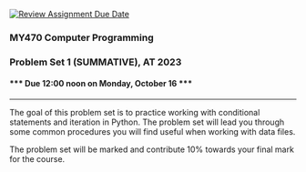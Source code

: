 [![Review Assignment Due Date](https://classroom.github.com/assets/deadline-readme-button-24ddc0f5d75046c5622901739e7c5dd533143b0c8e959d652212380cedb1ea36.svg)](https://classroom.github.com/a/5fIMoYCZ)
### MY470 Computer Programming

### Problem Set 1 (SUMMATIVE), AT 2023

#### \*\*\* Due 12:00 noon on Monday, October 16 \*\*\*

---

The goal of this problem set is to practice working with conditional statements and iteration in Python. The problem set will lead you through some common procedures you will find useful when working with data files.

The problem set will be marked and contribute 10% towards your final mark for the course.
